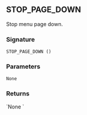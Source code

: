 ## STOP\_PAGE\_DOWN

Stop menu page down.


### Signature

`STOP_PAGE_DOWN ()`


### Parameters

`None`


### Returns

\`None
\`